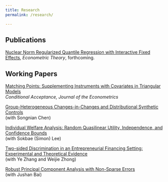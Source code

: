 ```yaml
---
title: Research
permalink: /research/

---
```


## Publications

[Nuclear Norm Regularized Quantile Regression with Interactive Fixed Effects](https://doi.org/10.1017/S0266466623000129), *Econometric Theory*, forthcoming.<br/>


## Working Papers

[Matching Points: Supplementing Instruments with Covariates in Triangular Models](https://arxiv.org/abs/1904.01159) <br/>
  *Conditional Acceptance, Journal of the Econometrics*

[Group-Heterogeneous Changes-in-Changes and Distributional Synthetic Controls](https://arxiv.org/abs/2307.15313) <br/>
 (with Songnian Chen)  

[Individual Welfare Analysis: Random Quasilinear Utility, Independence, and Confidence Bounds](https://arxiv.org/abs/2304.01921) <br/>
 (with Sokbae (Simon) Lee)  

[Two-sided Discrimination in an Entrepreneurial Financing Setting: Experimental and Theoretical Evidence](https://papers.ssrn.com/sol3/papers.cfm?abstract_id=4065009) <br/>
  (with Ye Zhang and Weijie Zhong)  

[Robust Principal Component Analysis with Non-Sparse Errors](https://arxiv.org/abs/1902.08735)  <br/>
  (with Jushan Bai)  
  







 
